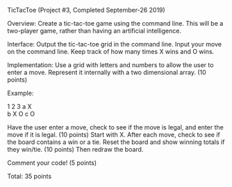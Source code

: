 TicTacToe (Project #3, Completed September-26 2019)

Overview:  Create a tic-tac-toe game using the command line. This will be a two-player game, rather than having an artificial intelligence.

 

Interface:  Output the tic-tac-toe grid in the command line.  Input your move on the command line.  Keep track of how many times X wins and O wins.

 

Implementation:  Use a grid with letters and numbers to allow the user to enter a move.  Represent it internally with a two dimensional array. (10 points)

 

Example:

  1	2	3
a	X		
b		X	O
c	O		
 

Have the user enter a move, check to see if the move is legal, and enter the move if it is legal.  (10 points)  Start with X.  After each move, check to see if the board contains a win or a tie.  Reset the board and show winning totals if they win/tie.  (10 points)  Then redraw the board.

 

Comment your code! (5 points)

 

Total: 35 points
